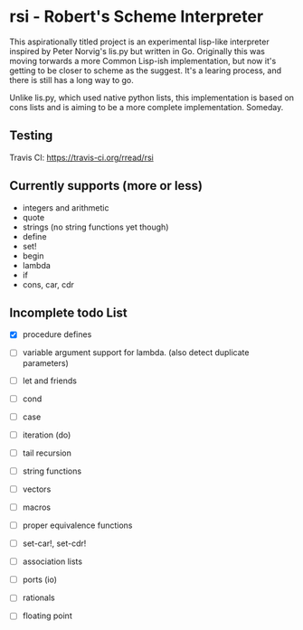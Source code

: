 # rsi - Robert's Scheme Interpreter

This aspirationally titled project is an experimental lisp-like
interpreter inspired by Peter Norvig's lis.py but written in
Go. Originally this was moving torwards a more Common Lisp-ish
implementation, but now it's getting to be closer to scheme as the
suggest. It's a learing process, and there is still has a long way to go.

Unlike lis.py, which used native python lists, this implementation is
based on cons lists and is aiming to be a more complete
implementation. Someday.

## Testing

Travis CI: https://travis-ci.org/rread/rsi

## Currently supports (more or less)

* integers and arithmetic
* quote
* strings (no string functions yet though)
* define
* set!
* begin
* lambda
* if 
* cons, car, cdr

## Incomplete todo List

- [x] procedure defines
- [ ] variable argument support for lambda. (also detect duplicate parameters)
- [ ] let and friends
- [ ] cond
- [ ] case
- [ ] iteration (do)
- [ ] tail recursion
- [ ] string functions
- [ ] vectors
- [ ] macros
- [ ] proper equivalence functions
- [ ] set-car!, set-cdr!
- [ ] association lists
- [ ] ports (io)
- [ ] rationals
- [ ] floating point

